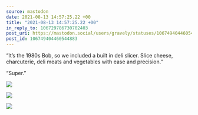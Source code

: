 ```yaml
---
source: mastodon
date: 2021-08-13 14:57:25.22 +00
title: "2021-08-13 14:57:25.22 +00"
in_reply_to: 106729786730702403
post_uri: https://mastodon.social/users/gravely/statuses/106749404460544883
post_id: 106749404460544883
---
```

“It’s the 1980s Bob, so we included a built in deli slicer. Slice cheese, charcuterie, deli meats and vegetables with ease and precision.“

“Super.”


![](/images/106749404111851356.jpg)

![](/images/106749404247364237.jpg)

![](/images/106749404415782165.jpg)

